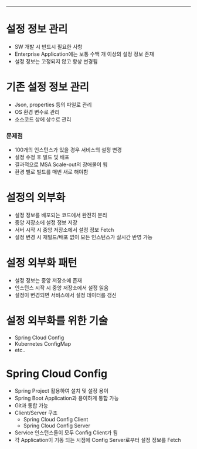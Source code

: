 - - -
# 설정 정보 관리
- SW 개발 시 반드시 필요한 사항
- Enterprise Application에는 보통 수백 개 이상의 설정 정보 존재
- 설정 정보는 고정되지 않고 항상 변경됨

# 기존 설정 정보 관리
- Json, properties 등의 파일로 관리
- OS 환경 변수로 관리
- 소스코드 상에 상수로 관리
### 문제점
- 100개의 인스턴스가 있을 경우 서비스의 설정 변경
- 설정 수정 후 빌드 및 배포
- 결과적으로 MSA Scale-out의 장애물이 됨
- 환경 별로 빌드를 매번 새로 해야함

# 설정의 외부화
- 설정 정보를 배포되는 코드에서 완전히 분리
- 중앙 저장소에 설정 정보 저장
- 서버 시작 시 중앙 저장소에서 설정 정보 Fetch
- 설정 변경 시 재빌드/배포 없이 모든 인스턴스가 실시간 반영 가능

# 설정 외부화 패턴
- 설정 정보는 중앙 저장소에 존재
- 인스턴스 시작 시 중앙 저장소에서 설정 읽음
- 설정이 변경되면 서비스에서 설정 데이터를 갱신

# 설정 외부화를 위한 기술
- Spring Cloud Config
- Kubernetes ConfigMap
- etc..

# Spring Cloud Config
- Spring Project 활용하여 설치 및 설정 용이
- Spring Boot Application과 용이하게 통합 가능
- Git과 통합 가능
- Client/Server 구조
	- Spring Cloud Config Client
	- Spring Cloud Config Server
- Service 인스턴스들이 모두 Config Client가 됨
- 각 Application이 기동 되는 시점에 Config Server로부터 설정 정보를 Fetch
